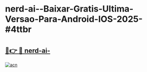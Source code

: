 # nerd-ai--Baixar-Gratis-Ultima-Versao-Para-Android-IOS-2025-#4ttbr

# <h2><a href="https://ainizakaria.my?title=nerd-ai-&ref=24M">🔗👉 🔴 nerd-ai-</a></h2>

[![acn](https://github.com/user-attachments/assets/0f9c940e-d8b0-45ae-aac7-cd30a18b3e1c)](https://ainizakaria.my?title=nerd-ai-&ref=24M)

